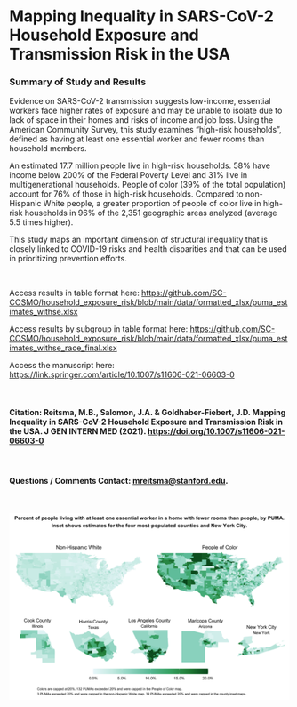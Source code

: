 # Mapping Inequality in SARS-CoV-2 Household Exposure and Transmission Risk in the USA

### Summary of Study and Results
Evidence on SARS-CoV-2 transmission suggests low-income, essential workers face higher rates of exposure and may be unable to isolate due to lack of space in their homes and risks of income and job loss. Using the American Community Survey, this study examines “high-risk households”, defined as having at least one essential worker and fewer rooms than household members.

An estimated 17.7 million people live in high-risk households. 58% have income below 200% of the Federal Poverty Level and 31% live in multigenerational households. People of color (39% of the total population) account for 76% of those in high-risk households. Compared to non-Hispanic White people, a greater proportion of people of color live in high-risk households in 96% of the 2,351 geographic areas analyzed (average 5.5 times higher).

This study maps an important dimension of structural inequality that is closely linked to COVID-19 risks and health disparities and that can be used in prioritizing prevention efforts.

&nbsp;
&nbsp;

Access results in table format here: https://github.com/SC-COSMO/household_exposure_risk/blob/main/data/formatted_xlsx/puma_estimates_withse.xlsx

Access results by subgroup in table format here: https://github.com/SC-COSMO/household_exposure_risk/blob/main/data/formatted_xlsx/puma_estimates_withse_race_final.xlsx

Access the manuscript here: https://link.springer.com/article/10.1007/s11606-021-06603-0

&nbsp;

#### Citation: Reitsma, M.B., Salomon, J.A. & Goldhaber-Fiebert, J.D. Mapping Inequality in SARS-CoV-2 Household Exposure and Transmission Risk in the USA. J GEN INTERN MED (2021). https://doi.org/10.1007/s11606-021-06603-0

&nbsp;

#### Questions / Comments Contact: mreitsma@stanford.edu.

&nbsp;
&nbsp;
&nbsp;
&nbsp;

![alt text](https://github.com/MarissaReitsma/household_exposure_transmission_risk/blob/main/figure/figure1.png?raw=true)
